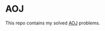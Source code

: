 # AOJ

This repo contains my solved [AOJ](http://judge.u-aizu.ac.jp/onlinejudge/index.jsp) problems.
